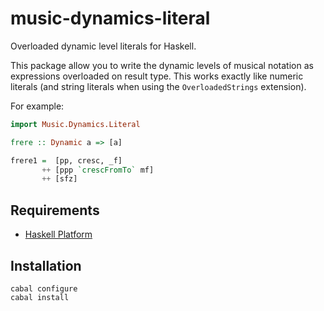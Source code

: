 
# music-dynamics-literal

Overloaded dynamic level literals for Haskell. 

This package allow you to write the dynamic levels of musical notation as expressions overloaded on result type. This works exactly like numeric literals (and string literals when using the `OverloadedStrings` extension).

For example:

```haskell
import Music.Dynamics.Literal

frere :: Dynamic a => [a]

frere1 =  [pp, cresc, _f] 
       ++ [ppp `crescFromTo` mf]
       ++ [sfz]
```

## Requirements

* [Haskell Platform](http://www.haskell.org/platform)

## Installation

    cabal configure
    cabal install
